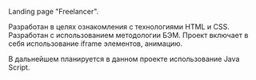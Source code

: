 Landing page "Freelancer".

Разработан в целях ознакомления с технологиями HTML и CSS. Разработан с использованием методологии БЭМ. Проект включает в себя использование iframe элементов, анимацию.

В дальнейшем планируется в данном проекте использование Java Script.